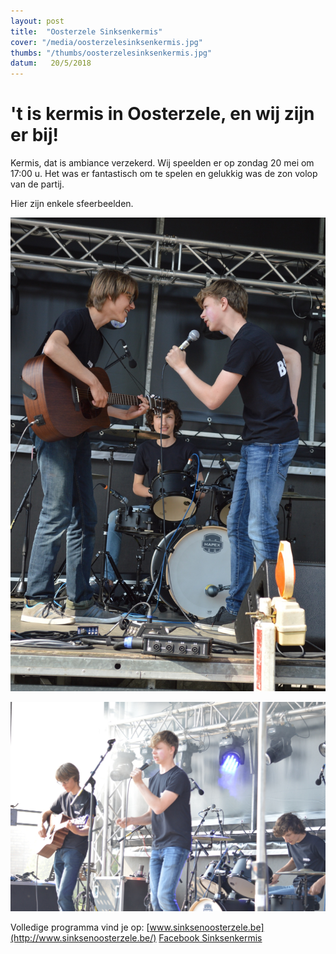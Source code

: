 ```yaml
---
layout: post
title:  "Oosterzele Sinksenkermis"
cover: "/media/oosterzelesinksenkermis.jpg"
thumbs: "/thumbs/oosterzelesinksenkermis.jpg"
datum:   20/5/2018
---
```


# 't is kermis in Oosterzele, en wij zijn er bij!

Kermis, dat is ambiance verzekerd. Wij speelden er op zondag 20 mei om 17:00 u.
Het was er fantastisch om te spelen en gelukkig was de zon volop van de partij.

Hier zijn enkele sfeerbeelden.

![oosterzele kermis 1](/media/oosterzele-kermis-4.jpg)

![oosterzele kermis 2](/media/oosterzele-kermis-5.jpg)


Volledige programma vind je op: [www.sinksenoosterzele.be](http://www.sinksenoosterzele.be/)
[Facebook Sinksenkermis](https://www.facebook.com/sinksenkermisoosterzele/)